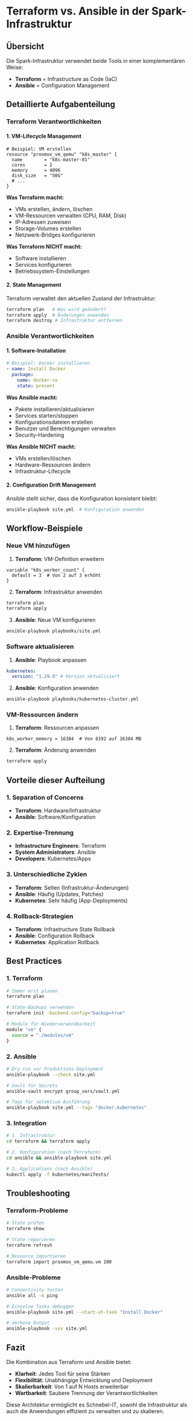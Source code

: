 # Terraform vs. Ansible in der Spark-Infrastruktur

## Übersicht

Die Spark-Infrastruktur verwendet beide Tools in einer komplementären Weise:

- **Terraform** = Infrastructure as Code (IaC)
- **Ansible** = Configuration Management

## Detaillierte Aufgabenteilung

### Terraform Verantwortlichkeiten

#### 1. VM-Lifecycle Management

```hcl
# Beispiel: VM erstellen
resource "proxmox_vm_qemu" "k8s_master" {
  name        = "k8s-master-01"
  cores       = 2
  memory      = 4096
  disk_size   = "50G"
  # ...
}
```

**Was Terraform macht:**

- VMs erstellen, ändern, löschen
- VM-Ressourcen verwalten (CPU, RAM, Disk)
- IP-Adressen zuweisen
- Storage-Volumes erstellen
- Netzwerk-Bridges konfigurieren

**Was Terraform NICHT macht:**

- Software installieren
- Services konfigurieren
- Betriebssystem-Einstellungen

#### 2. State Management

Terraform verwaltet den aktuellen Zustand der Infrastruktur:

```bash
terraform plan   # Was wird geändert?
terraform apply  # Änderungen anwenden
terraform destroy # Infrastruktur entfernen
```

### Ansible Verantwortlichkeiten

#### 1. Software-Installation

```yaml
# Beispiel: Docker installieren
- name: Install Docker
  package:
    name: docker-ce
    state: present
```

**Was Ansible macht:**

- Pakete installieren/aktualisieren
- Services starten/stoppen
- Konfigurationsdateien erstellen
- Benutzer und Berechtigungen verwalten
- Security-Hardening

**Was Ansible NICHT macht:**

- VMs erstellen/löschen
- Hardware-Ressourcen ändern
- Infrastruktur-Lifecycle

#### 2. Configuration Drift Management

Ansible stellt sicher, dass die Konfiguration konsistent bleibt:

```bash
ansible-playbook site.yml  # Konfiguration anwenden
```

## Workflow-Beispiele

### Neue VM hinzufügen

1. **Terraform**: VM-Definition erweitern

```hcl
variable "k8s_worker_count" {
  default = 3  # Von 2 auf 3 erhöht
}
```

2. **Terraform**: Infrastruktur anwenden

```bash
terraform plan
terraform apply
```

3. **Ansible**: Neue VM konfigurieren

```bash
ansible-playbook playbooks/site.yml
```

### Software aktualisieren

1. **Ansible**: Playbook anpassen

```yaml
kubernetes:
  version: "1.29.0" # Version aktualisiert
```

2. **Ansible**: Konfiguration anwenden

```bash
ansible-playbook playbooks/kubernetes-cluster.yml
```

### VM-Ressourcen ändern

1. **Terraform**: Ressourcen anpassen

```hcl
k8s_worker_memory = 16384  # Von 8192 auf 16384 MB
```

2. **Terraform**: Änderung anwenden

```bash
terraform apply
```

## Vorteile dieser Aufteilung

### 1. Separation of Concerns

- **Terraform**: Hardware/Infrastruktur
- **Ansible**: Software/Konfiguration

### 2. Expertise-Trennung

- **Infrastructure Engineers**: Terraform
- **System Administrators**: Ansible
- **Developers**: Kubernetes/Apps

### 3. Unterschiedliche Zyklen

- **Terraform**: Selten (Infrastruktur-Änderungen)
- **Ansible**: Häufig (Updates, Patches)
- **Kubernetes**: Sehr häufig (App-Deployments)

### 4. Rollback-Strategien

- **Terraform**: Infrastructure State Rollback
- **Ansible**: Configuration Rollback
- **Kubernetes**: Application Rollback

## Best Practices

### 1. Terraform

```bash
# Immer erst planen
terraform plan

# State-Backups verwenden
terraform init -backend-config="backup=true"

# Module für Wiederverwendbarkeit
module "vm" {
  source = "./modules/vm"
}
```

### 2. Ansible

```bash
# Dry-run vor Produktions-Deployment
ansible-playbook --check site.yml

# Vault für Secrets
ansible-vault encrypt group_vars/vault.yml

# Tags für selektive Ausführung
ansible-playbook site.yml --tags "docker,kubernetes"
```

### 3. Integration

```bash
# 1. Infrastruktur
cd terraform && terraform apply

# 2. Konfiguration (nach Terraform)
cd ansible && ansible-playbook site.yml

# 3. Applications (nach Ansible)
kubectl apply -f kubernetes/manifests/
```

## Troubleshooting

### Terraform-Probleme

```bash
# State prüfen
terraform show

# State reparieren
terraform refresh

# Resource importieren
terraform import proxmox_vm_qemu.vm 100
```

### Ansible-Probleme

```bash
# Connectivity testen
ansible all -m ping

# Einzelne Tasks debuggen
ansible-playbook site.yml --start-at-task "Install Docker"

# Verbose Output
ansible-playbook -vvv site.yml
```

## Fazit

Die Kombination aus Terraform und Ansible bietet:

- **Klarheit**: Jedes Tool für seine Stärken
- **Flexibilität**: Unabhängige Entwicklung und Deployment
- **Skalierbarkeit**: Von 1 auf N Hosts erweiterbar
- **Wartbarkeit**: Saubere Trennung der Verantwortlichkeiten

Diese Architektur ermöglicht es Schnebel-IT, sowohl die Infrastruktur als auch die Anwendungen effizient zu verwalten und zu skalieren.
